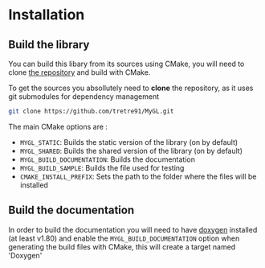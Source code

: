 # Installation

## Build the library

You can build this libary from its sources using CMake, you will need to clone
[the repository](https://github.com/tretre91/MyGL) and build with CMake.

To get the sources you absollutely need to **clone** the repository, as it uses git submodules for dependency management

```bash
git clone https://github.com/tretre91/MyGL.git
```

The main CMake options are :
- `MYGL_STATIC`: Builds the static version of the library (on by default)
- `MYGL_SHARED`: Builds the shared version of the library (on by default)
- `MYGL_BUILD_DOCUMENTATION`: Builds the documentation
- `MYGL_BUILD_SAMPLE`: Builds the file used for testing
- `CMAKE_INSTALL_PREFIX`: Sets the path to the folder where the files will be installed


## Build the documentation

In order to build the documentation you will need to have [doxygen](https://www.doxygen.nl/download.html) installed (at least v1.80) and enable the `MYGL_BUILD_DOCUMENTATION` option when generating the build files with CMake, this will create a target named 'Doxygen'